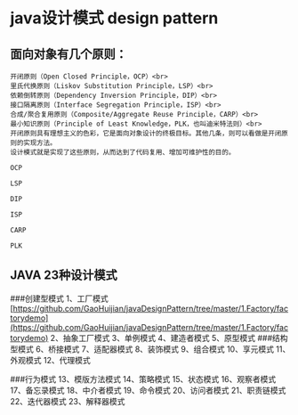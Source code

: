 
java设计模式 design pattern
============================

面向对象有几个原则：
-----------------
	开闭原则（Open Closed Principle，OCP）<br>
	里氏代换原则（Liskov Substitution Principle，LSP）<br>
	依赖倒转原则（Dependency Inversion Principle，DIP）<br>
	接口隔离原则（Interface Segregation Principle，ISP）<br>
	合成/聚合复用原则（Composite/Aggregate Reuse Principle，CARP）<br>
	最小知识原则（Principle of Least Knowledge，PLK，也叫迪米特法则）<br>
	开闭原则具有理想主义的色彩，它是面向对象设计的终极目标。其他几条，则可以看做是开闭原则的实现方法。
	设计模式就是实现了这些原则，从而达到了代码复用、增加可维护性的目的。

	OCP

	LSP

	DIP

	ISP

	CARP

	PLK

JAVA 23种设计模式
---------------
###创建型模式
	1、工厂模式[https://github.com/GaoHuijian/javaDesignPattern/tree/master/1.Factory/factorydemo](https://github.com/GaoHuijian/javaDesignPattern/tree/master/1.Factory/factorydemo)
	2、抽象工厂模式
	3、单例模式
	4、建造者模式
	5、原型模式
###结构型模式
	6、桥接模式
	7、适配器模式
	8、装饰模式
	9、组合模式
	10、享元模式
	11、外观模式
	12、代理模式

###行为模式
	13、模版方法模式
	14、策略模式
	15、状态模式
	16、观察者模式
	17、备忘录模式
	18、中介者模式
	19、命令模式
	20、访问者模式
	21、职责链模式
	22、迭代器模式
	23、解释器模式
